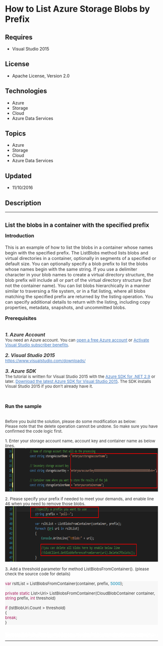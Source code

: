 # How to List Azure Storage Blobs by Prefix
## Requires
- Visual Studio 2015
## License
- Apache License, Version 2.0
## Technologies
- Azure
- Storage
- Cloud
- Azure Data Services
## Topics
- Azure
- Storage
- Cloud
- Azure Data Services
## Updated
- 11/10/2016
## Description

<hr>
<div><a href="http://blogs.msdn.com/b/onecode" style="margin-top:3px"><img src="http://aka.ms/onecodesampletopbanner1" alt="">
</a></div>
<p style="margin-left:0pt; margin-right:0pt; margin-top:0pt; margin-bottom:.0001pt; font-size:10.0pt; direction:ltr; unicode-bidi:normal">
<span style="font-weight:bold; font-size:14pt"><span style="font-weight:bold; font-size:14pt">List the blobs in a container with the specified prefix</span></span></p>
<p style="margin-left:0pt; margin-right:0pt; margin-top:10pt; margin-bottom:.0001pt; font-size:10.0pt; direction:ltr; unicode-bidi:normal">
<span style="font-weight:bold; font-size:12pt"><span style="font-weight:bold; font-size:12pt">Introduction</span></span></p>
<p style="margin-left:0pt; margin-right:0pt; margin-top:0pt; margin-bottom:12pt; font-size:10.0pt; direction:ltr; unicode-bidi:normal">
<span><span style="color:#333333; font-size:11pt">&nbsp;</span><span style="color:#333333; font-size:12pt"><br>
</span><span style="color:#333333; font-size:11pt">This is an example of how to list the blobs in a container whose names begin with the specified prefix. The ListBlobs method lists blobs and virtual directories in a container, optionally in segments of a specified
 or default size. You can optionally specify a blob prefix to list the blobs whose names&nbsp;begin with the same string. If you use a delimiter character in your blob names to create a virtual directory structure, the blob prefix&nbsp;will include all or part
 of the virtual directory structure (but not the container name). You can list blobs hierarchically in a manner similar to traversing a file system, or in a flat listing, where all blobs matching the specified prefix are returned by the listing operation. You
 can specify additional details to return with the listing, including copy properties, metadata, snapshots, and uncommitted blobs.</span></span></p>
<p style="margin-left:0pt; margin-right:0pt; margin-top:10pt; margin-bottom:.0001pt; font-size:10.0pt; direction:ltr; unicode-bidi:normal">
<span style="font-weight:bold; font-size:12pt"><span style="font-weight:bold; font-size:12pt">Prerequisites</span></span></p>
<p style="margin-left:0pt; margin-right:0pt; margin-top:10pt; margin-bottom:.0001pt; font-size:10.0pt; direction:ltr; unicode-bidi:normal">
<span style="font-weight:bold; font-size:12pt">&nbsp;</span></p>
<p style="margin-left:0pt; margin-right:0pt; margin-top:0pt; margin-bottom:12pt; font-size:10.0pt; direction:ltr; unicode-bidi:normal">
<span><span style="font-weight:bold; font-style:italic; color:#333333; font-size:12pt">1. Azure Account</span><span style="color:#333333">&nbsp;</span><span style="color:#333333">
<br>
You need an Azure account. You can&nbsp;</span><a href="https://azure.microsoft.com/pricing/free-trial/?WT.mc_id=A261C142F" style="text-decoration:none"><span style="color:#4078c0; text-decoration:underline">open a free Azure account</span></a><span style="color:#333333">&nbsp;or&nbsp;</span><a href="https://azure.microsoft.com/pricing/member-offers/msdn-benefits-details/?WT.mc_id=A261C142F" style="text-decoration:none"><span style="color:#4078c0; text-decoration:underline">Activate
 Visual Studio subscriber benefits</span></a><span style="color:#333333">.</span></span></p>
<p style="margin-left:0pt; margin-right:0pt; margin-top:0pt; margin-bottom:12pt; font-size:10.0pt; direction:ltr; unicode-bidi:normal">
<span><span style="font-weight:bold; font-style:italic; color:#333333; font-size:12pt">2. Visual Studio 2015</span><span style="color:#333333; font-size:12pt">&nbsp;</span><span style="color:#333333">
<br>
</span><a href="https://www.visualstudio.com/downloads/" style="text-decoration:none"><span style="color:#4078c0; text-decoration:underline">https://www.visualstudio.com/downloads/</span></a></span></p>
<p style="margin-left:0pt; margin-right:0pt; margin-top:0pt; margin-bottom:12pt; font-size:10.0pt; direction:ltr; unicode-bidi:normal">
<span><span style="font-weight:bold; font-style:italic; color:#333333; font-size:12pt">3. Azure SDK</span><span style="color:#333333">&nbsp;</span><span style="color:#333333">
<br>
The tutorial is written for Visual Studio 2015 with the&nbsp;</span><a href="https://azure.microsoft.com/en-us/documentation/articles/dotnet-sdk/" style="text-decoration:none"><span style="color:#4078c0; text-decoration:underline">Azure SDK for .NET 2.9</span></a><span style="color:#333333">&nbsp;or
 later.&nbsp;</span><a href="http://go.microsoft.com/fwlink/?linkid=518003" style="text-decoration:none"><span style="color:#4078c0; text-decoration:underline">Download the latest Azure SDK for Visual Studio 2015</span></a><span style="color:#333333">. The
 SDK installs Visual Studio 2015 if you don't already have it.</span></span></p>
<p style="margin-left:0pt; margin-right:0pt; margin-top:0pt; margin-bottom:12pt; font-size:10.0pt; direction:ltr; unicode-bidi:normal">
<span>&nbsp;</span></p>
<p style="margin-left:0pt; margin-right:0pt; margin-top:10pt; margin-bottom:.0001pt; font-size:10.0pt; direction:ltr; unicode-bidi:normal">
<span style="font-weight:bold; font-size:12pt"><span style="font-weight:bold; font-size:12pt">Run the sample</span></span></p>
<p style="margin-left:0pt; margin-right:0pt; margin-top:0pt; margin-bottom:12pt; font-size:10.0pt; direction:ltr; unicode-bidi:normal">
<span>&nbsp;</span></p>
<p style="margin-left:0pt; margin-right:0pt; margin-top:0pt; margin-bottom:12pt; font-size:10.0pt; direction:ltr; unicode-bidi:normal">
<span><span style="color:#333333">Before you build the solution, please do some modification as below:</span><span style="color:#333333">
<br>
Please note that the delete operation cannot be undone. So make sure you have </span>
<span style="color:#333333">confirmed the code logic first.</span></span></p>
<p style="margin-left:0pt; margin-right:0pt; margin-top:0pt; margin-bottom:12pt; font-size:10.0pt; direction:ltr; unicode-bidi:normal">
<span><span style="color:#333333">1. Enter your storage account name, account key and container name as below lines.</span><span style="color:#333333">
<br>
</span><span style="color:#4078c0"><img src="163323-image.png" alt="" width="881" height="143" align="middle">
</span><span style="color:#333333"><br>
</span></span></p>
<p style="margin-left:0pt; margin-right:0pt; margin-top:0pt; margin-bottom:12pt; font-size:10.0pt; direction:ltr; unicode-bidi:normal">
<span><span style="color:#333333">2. Please specify your prefix if needed to meet your demands, and enable line 46 when you need to remove those blobs.</span><span style="color:#333333">
<br>
</span><span style="color:#4078c0"><img src="163324-image.png" alt="" width="706" height="183" align="middle">
</span><span style="color:#333333"><br>
</span></span></p>
<p style="margin-left:0pt; margin-right:0pt; margin-top:0pt; margin-bottom:12pt; font-size:10.0pt; direction:ltr; unicode-bidi:normal">
<span><span style="color:#333333">3. Add a threshold parameter for method ListBlobsFromContainer(). (please check the&nbsp;source code for details)</span></span></p>
<p style="margin-left:0pt; margin-right:0pt; margin-top:0pt; margin-bottom:.0001pt; font-size:10.0pt; background-color:#f7f7f7; direction:ltr; unicode-bidi:normal">
<span><span style="color:#a71d5d">var</span><span style="color:#333333"> rsltList = ListBlobsFromContainer(container, prefix,
</span><span style="color:#0086b3">5000</span><span style="color:#333333">);</span></span></p>
<p style="margin-left:0pt; margin-right:0pt; margin-top:0pt; margin-bottom:.0001pt; font-size:10.0pt; background-color:#f7f7f7; direction:ltr; unicode-bidi:normal">
<span>&nbsp;</span></p>
<p style="margin-left:0pt; margin-right:0pt; margin-top:0pt; margin-bottom:.0001pt; font-size:10.0pt; background-color:#f7f7f7; direction:ltr; unicode-bidi:normal">
<span><span style="color:#a71d5d">private</span><span style="color:#333333"> </span>
<span style="color:#a71d5d">static</span><span style="color:#333333"> List&lt;Uri&gt; ListBlobsFromContainer(CloudBlobContainer container,
</span><span style="color:#a71d5d">string</span><span style="color:#333333"> prefix,
</span><span style="color:#a71d5d">int</span><span style="color:#333333"> threshold)</span></span></p>
<p style="margin-left:0pt; margin-right:0pt; margin-top:0pt; margin-bottom:.0001pt; font-size:10.0pt; background-color:#f7f7f7; direction:ltr; unicode-bidi:normal">
<span>&nbsp;</span></p>
<p style="margin-left:0pt; margin-right:0pt; margin-top:0pt; margin-bottom:.0001pt; font-size:10.0pt; background-color:#f7f7f7; direction:ltr; unicode-bidi:normal">
<span><span style="color:#a71d5d">if</span><span style="color:#333333"> (lstBlobUri.Count &gt; threshold)</span></span></p>
<p style="margin-left:0pt; margin-right:0pt; margin-top:0pt; margin-bottom:.0001pt; font-size:10.0pt; background-color:#f7f7f7; direction:ltr; unicode-bidi:normal">
<span><span style="color:#333333">{</span></span></p>
<p style="margin-left:0pt; margin-right:0pt; margin-top:0pt; margin-bottom:.0001pt; font-size:10.0pt; background-color:#f7f7f7; direction:ltr; unicode-bidi:normal">
<span><span style="color:#a71d5d">break</span><span style="color:#333333">;</span></span></p>
<p style="margin-left:0pt; margin-right:0pt; margin-top:0pt; margin-bottom:.0001pt; font-size:10.0pt; background-color:#f7f7f7; direction:ltr; unicode-bidi:normal">
<span><span style="color:#333333">}</span></span></p>
<p style="margin-left:0pt; margin-right:0pt; margin-top:0pt; margin-bottom:.0001pt; font-size:10.0pt; direction:ltr; unicode-bidi:normal">
<span>&nbsp;</span></p>
<p style="margin-left:0pt; margin-right:0pt; margin-top:0pt; margin-bottom:.0001pt; font-size:10.0pt; direction:ltr; unicode-bidi:normal">
<span><a name="_GoBack"></a></span></p>
<p style="line-height:0.6pt; color:white">Microsoft All-In-One Code Framework is a free, centralized code sample library driven by developers' real-world pains and needs. The goal is to provide customer-driven code samples for all Microsoft development technologies,
 and reduce developers' efforts in solving typical programming tasks. Our team listens to developers&rsquo; pains in the MSDN forums, social media and various DEV communities. We write code samples based on developers&rsquo; frequently asked programming tasks,
 and allow developers to download them with a short sample publishing cycle. Additionally, we offer a free code sample request service. It is a proactive way for our developer community to obtain code samples directly from Microsoft.</p>
<hr>
<div><a href="http://go.microsoft.com/?linkid=9759640" style="margin-top:3px"><img src="http://bit.ly/onecodelogo" alt="">
</a></div>
